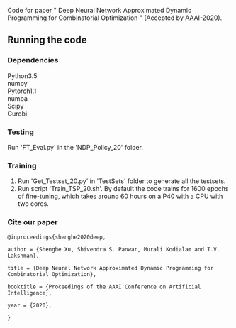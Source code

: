 Code for paper " Deep Neural Network Approximated Dynamic Programming for Combinatorial Optimization " (Accepted by AAAI-2020). 

## Running the code

### Dependencies
Python3.5  
numpy  
Pytorch1.1  
numba  
Scipy  
Gurobi

### Testing
Run 'FT_Eval.py' in the 'NDP_Policy_20' folder.
### Training
1. Run 'Get_Testset_20.py' in 'TestSets' folder to generate all the testsets.
2. Run script 'Train_TSP_20.sh'. By default the code trains for 1600 epochs of fine-tuning, which takes around 60 hours on a P40 with a CPU with two cores. 

### Cite our paper
```
@inproceedings{shenghe2020deep,

author = {Shenghe Xu, Shivendra S. Panwar, Murali Kodialam and T.V. Lakshman},

title = {Deep Neural Network Approximated Dynamic Programming for Combinatorial Optimization},

booktitle = {Proceedings of the AAAI Conference on Artificial Intelligence},

year = {2020},

}
```


